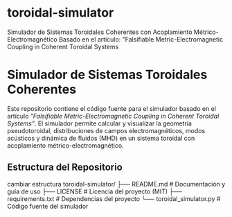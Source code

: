 # toroidal-simulator
Simulador de Sistemas Toroidales Coherentes con Acoplamiento Métrico-Electromagnético Basado en el artículo: "Falsifiable Metric-Electromagnetic Coupling in Coherent Toroidal Systems


# Simulador de Sistemas Toroidales Coherentes

Este repositorio contiene el código fuente para el simulador basado en el artículo *"Falsifiable Metric-Electromagnetic Coupling in Coherent Toroidal Systems"*. El simulador permite calcular y visualizar la geometría pseudotoroidal, distribuciones de campos electromagnéticos, modos acústicos y dinámica de fluidos (MHD) en un sistema toroidal con acoplamiento métrico-electromagnético.

## Estructura del Repositorio
cambiar estructura
toroidal-simulator/ 
          ├── README.md # Documentación y guía de uso 
          ├── LICENSE # Licencia del proyecto (MIT) 
          ├── requirements.txt # Dependencias del proyecto 
          └── toroidal_simulator.py # Código fuente del simulador
